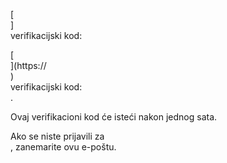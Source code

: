 [<br host>] <br action> verifikacijski kod: <br code>

[<br host>](https://<br host>) <br action> verifikacijski kod: <br code>.

Ovaj verifikacioni kod će isteći nakon jednog sata.

Ako se niste prijavili za <br action>, zanemarite ovu e-poštu.